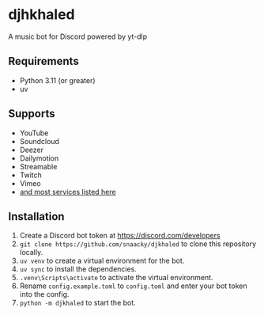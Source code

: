 # djhkhaled
A music bot for Discord powered by yt-dlp

## Requirements
* Python 3.11 (or greater)
* uv

## Supports
* YouTube
* Soundcloud
* Deezer
* Dailymotion
* Streamable
* Twitch
* Vimeo
* [and most services listed here](https://github.com/ytdl-org/youtube-dl/tree/master/youtube_dl/extractor)


## Installation
1. Create a Discord bot token at https://discord.com/developers
2. `git clone https://github.com/snaacky/djkhaled` to clone this repository locally.
3. `uv venv` to create a virtual environment for the bot.
4. `uv sync` to install the dependencies.
5. `.venv\Scripts\activate` to activate the virtual environment.
6. Rename `config.example.toml` to `config.toml` and enter your bot token into the config.
7. `python -m djkhaled` to start the bot.